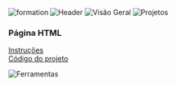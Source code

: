 ![formation](https://github.com/user-attachments/assets/a7a96900-89cf-4c7a-a8ee-6883750014e2)
![Header](https://github.com/user-attachments/assets/c57f7bb4-5d9f-4cab-bf23-28d99e4b4fc2)
![Visão Geral](https://github.com/user-attachments/assets/2fd6bc15-6a1f-4a78-8950-e72f5f104406)
![Projetos](https://github.com/user-attachments/assets/4519e46a-29b4-4c3f-885d-bce37ddf08cf)
### Página HTML
[Instruções](https://github.com/Thamine-S/DIO-Formation-HTML-Web-Developer/blob/main/Instruções.md) <br>
[Código do projeto](https://github.com/Thamine-S/DIO-Formation-HTML-Web-Developer/blob/main/desafio.html)
<br>

![Ferramentas](https://github.com/user-attachments/assets/d9730b7f-1000-499b-8cdd-aa936d840d1b)
